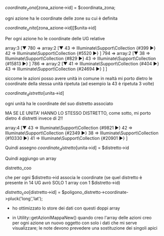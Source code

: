 $coordinate_zona[$zona_azione->id] = $coordinata_zona;


ogni azione ha le coordinate delle zone su cui è definita



$coordinate_unita[$zona_azione->id][$unita->id]


Per ogni azione ho le coordinate delle UG relative

array:3 [▼
  780 => array:2 [▼
    43 => Illuminate\Support\Collection {#399 ▶}
    42 => Illuminate\Support\Collection {#5520 ▶}
  ]
  794 => array:2 [▼
    38 => Illuminate\Support\Collection {#829 ▶}
    43 => Illuminate\Support\Collection {#15813 ▶}
  ]
  786 => array:2 [▼
    41 => Illuminate\Support\Collection {#404 ▶}
    43 => Illuminate\Support\Collection {#24694 ▶}
  ]
]



siccome le azioni posso avere unità in comune in realtà mi porto dietro le coordinate della stessa unità ripetuta (ad esempio la 43 è ripetuta 3 volte)

$coordinate_distretto[$unita->id]

ogni unità ha le coordinate del suo distretto associato

MA SE LE UNITA' HANNO LO STESSO DISTRETTO, come sotto, mi porto dietro 4 distretti invece di 2!!

array:4 [▼
  43 => Illuminate\Support\Collection {#9821 ▶}
  42 => Illuminate\Support\Collection {#2349 ▶}
  38 => Illuminate\Support\Collection {#10330 ▶}
  41 => Illuminate\Support\Collection {#20901 ▶}
]


Quindi assegno 
$coordinate_distretto[$unita->id] = $distretto->id

Quindi aggiungo un array 

distretto_coo

che per ogni $distretto->id associa le coordinate (se quel distretto è presente in 14 UG avrò SOLO 1 array con 1 $distretto->id)


$distretto_coo[$distretto->id] = $poligono_distretto->coordinate->pluck('long','lat');



- ho ottimizzato lo store dei dati con questi doppi array

- in Utility::getAzioniMappaNew() quando creo l'array delle azioni creo per ogni azione un nuovo oggetto con solo i dati che mi serve visualizzare; le note devono prevedere una sostituzione dei singoli apici

